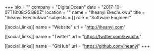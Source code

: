 +++
bio = ""
company = "DigitalOcean"
date = "2017-10-07T18:08:25.880Z"
location = ""
name = "Iheanyi Ekechukwu"
title = "Iheanyi Ekechukwu"
subjects = []
role = "Software Engineer"

[[social_links]]
  name = "Website"
  url = "http://iheanyi.com"

[[social_links]]
  name = "Twitter"
  url = "https://twitter.com/kwuchu"

[[social_links]]
  name = "GitHub"
  url = "https://github.com/iheanyi"
+++
